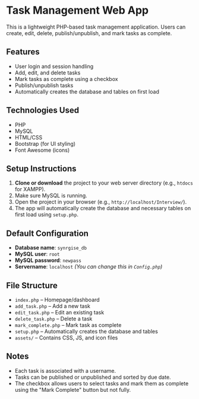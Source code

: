 # Task Management Web App

This is a lightweight PHP-based task management application. Users can create, edit, delete, publish/unpublish, and mark tasks as complete.

## Features

- User login and session handling
- Add, edit, and delete tasks
- Mark tasks as complete using a checkbox
- Publish/unpublish tasks
- Automatically creates the database and tables on first load

## Technologies Used

- PHP
- MySQL
- HTML/CSS
- Bootstrap (for UI styling)
- Font Awesome (icons)

## Setup Instructions

1. **Clone or download** the project to your web server directory (e.g., `htdocs` for XAMPP).
2. Make sure MySQL is running.
3. Open the project in your browser (e.g., `http://localhost/Interview/`).
4. The app will automatically create the database and necessary tables on first load using `setup.php`.

## Default Configuration

- **Database name**: `synrgise_db`
- **MySQL user**: `root`
- **MySQL password**: `newpass`  
- **Servername**: `localhost`
  *(You can change this in `Config.php`)*

## File Structure

- `index.php` – Homepage/dashboard
- `add_task.php` – Add a new task
- `edit_task.php` – Edit an existing task
- `delete_task.php` – Delete a task
- `mark_complete.php` – Mark task as complete
- `setup.php` – Automatically creates the database and tables
- `assets/` – Contains CSS, JS, and icon files

## Notes

- Each task is associated with a username.
- Tasks can be published or unpublished and sorted by due date.
- The checkbox allows users to select tasks and mark them as complete using the "Mark Complete" button but not fully.
